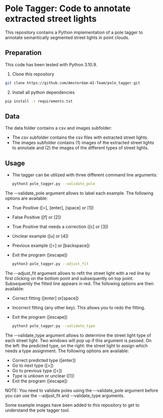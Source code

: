 # Pole Tagger: Code to annotate extracted street lights

This repository contains a Python implementation of a pole tagger to annotate semantically segmented street lights in point clouds. 

## Preparation
This code has been tested with Python 3.10.9.

1. Clone this repository 

  ```sh
  git clone https://github.com/Amsterdam-AI-Team/pole_tagger.git
  ```

2. Install all python dependencies

  ```sh
  pip install -r requirements.txt
  ```
  
## Data
The data folder contains a csv and images subfolder:

- The csv subfolder contains the csv files with extracted street lights.
- The images subfolder contains (1) images of the extracted street lights to annotate and (2) the images of the different types of street lights.

## Usage

- The tagger can be utilized with three different command line arguments:
  ```sh
  python3 pole_tagger.py --validate_pole
  ```
  
The --validate_pole argument allows to label each example. The following options are available: 
- True Positive ([>], [enter], [space] or [1])
- False Positive ([f] or [2])
- True Positive that needs a correction ([c] or [3])
- Unclear example ([u] or [4])
- Previous example ([<] or [backspace])
- Exit the program ([escape])
  
  ```sh
  python3 pole_tagger.py --adjust_fit
  ```
The --adjust_fit argument allows to refit the street light with a red line by first clicking on the bottom point and subsequently on top point. Subsequently the fitted line appears in red. The following options are then available: 
- Correct fitting ([enter] or[space])
- Incorrect fitting (any other key). This allows you to redo the fitting.
- Exit the program ([escape])
  
  ```sh
  python3 pole_tagger.py --validate_type
  ```
The --validate_type argument allows to determine the street light type of each street light. Two windows will pop up if this argument is passed. On the left: the predicted type, on the right: the street light to assign which needs a type assignment. The following options are available:
- Correct predicted type ([enter])
- Go to next type ([>])
- Go to previous type ([<])
- Type is unkown or unclear ([1])
- Exit the program ([escape])


NOTE: You need to validate poles using the --validate_pole argument before you can use the --adjust_fit and --validate_type arguments.

Some example images have been added to this repository to get to understand the pole tagger tool.
